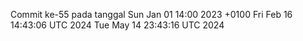 Commit ke-55 pada tanggal Sun Jan 01 14:00 2023 +0100
Fri Feb 16 14:43:06 UTC 2024
Tue May 14 23:43:16 UTC 2024
